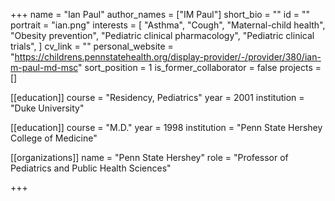 +++
name = "Ian Paul"
author_names = ["IM Paul"]
short_bio = ""
id = ""
portrait = "ian.png"
interests = [
  "Asthma",
  "Cough",
  "Maternal-child health",
  "Obesity prevention",
  "Pediatric clinical pharmacology",
  "Pediatric clinical trials",
]
cv_link = ""
personal_website = "https://childrens.pennstatehealth.org/display-provider/-/provider/380/ian-m-paul-md-msc"
sort_position = 1
is_former_collaborator = false
projects = []

[[education]]
  course = "Residency, Pediatrics"
  year = 2001
  institution = "Duke University"

[[education]]
  course = "M.D."
  year = 1998
  institution = "Penn State Hershey College of Medicine"

[[organizations]]
    name = "Penn State Hershey"
    role = "Professor of Pediatrics and Public Health Sciences"



+++

